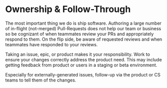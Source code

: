 # Ownership & Follow-Through

The most important thing we do is ship software. Authoring a large number of
in-flight (not-merged) Pull-Requests does not help our team or business so be
cognizant of when teammates review your PRs and appropriately respond to them.
On the flip side, be aware of requested reviews and when teammates have
responded to your reviews.

Taking an issue, epic, or product makes it your responsibility. Work to ensure
your changes correctly address the product need. This may include getting
feedback from product or users in a staging or beta environment.

Especially for externally-generated issues, follow-up via the product or CS
teams to tell them of the changes.
